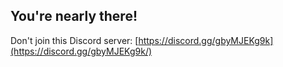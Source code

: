 ## You're nearly there!

Don't join this Discord server: [https://discord.gg/gbyMJEKg9k](https://discord.gg/gbyMJEKg9k/)
